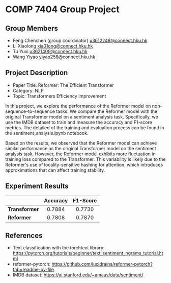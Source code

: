 # COMP 7404 Group Project

## Group Members
* Feng Chenchen (group coordinator) u3612248@connect.hku.hk
* Li Xiaolong xia01ong@connect.hku.hk
* Tu Yuxi u3621409@connect.hku.hk
* Wang Yiyao yiyao258@connect.hku.hk

## Project Description
* Paper Title: Reformer: The Efficient Transformer
* Category: NLP
* Topic: Transformers Efficiency Improvement

In this project, we explore the performance of the Reformer model on non-sequence-to-sequence tasks. We compare the Reformer model with the original Transformer model on a sentiment analysis task. Specifically, we use the IMDB dataset to train and measure the accuracy and F1-score metrics. The detailed of the training and evaluation process can be found in the sentiment_analysis.ipynb notebook.

Based on the results, we observed that the Reformer model can achieve similar performance as the original Transformer model on the sentiment analysis task. However, the Reformer model exhibits more fluctuation in training loss compared to the Transformer. This variability is likely due to the Reformer's use of locality-sensitive hashing for attention, which introduces approximations that can affect training stability.

## Experiment Results
|                        | Accuracy | F1-Score |  
|------------------------|:------:|:-----:|
| **Transformer**     | 0.7884 | 0.7730 | 
| **Reformer**          | 0.7808 | 0.7870 |

## References
- Text classification with the torchtext library: https://pytorch.org/tutorials/beginner/text_sentiment_ngrams_tutorial.html
- reformer-pytorch: https://github.com/lucidrains/reformer-pytorch?tab=readme-ov-file
- IMDB dataset: https://ai.stanford.edu/~amaas/data/sentiment/



